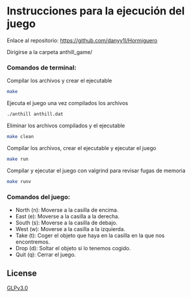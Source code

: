 # Instrucciones para la ejecución del juego

Enlace al repositorio: https://github.com/danyy1l/Hormiguero

Dirigirse a la carpeta anthill_game/ 
 
### Comandos de terminal:
Compilar los archivos y crear el ejecutable
```bash
make
```
Ejecuta el juego una vez compilados los archivos
```bash
./anthill anthill.dat
```
Eliminar los archivos compilados y el ejecutable
```bash
make clean
```
Compilar los archivos, crear el ejecutable y ejecutar el juego
```bash
make run
```
Compilar y ejecutar el juego con valgrind para revisar fugas de memoria
```bash
make runv
```

### Comandos del juego:
- North (n): Moverse a la casilla de encima.<br>
- East (e): Moverse a la casilla a la derecha.<br>
- South (s): Moverse a la casilla de debajo.<br>
- West (w): Moverse a la casilla a la izquierda.<br>
- Take (t): Coger el objeto que haya en la casilla en la que nos encontremos.<br>
- Drop (d): Soltar el objeto si lo tenemos cogido.<br>
- Quit (q): Cerrar el juego.<br>

## License
[GLPv3.0](https://choosealicense.com/licenses/gpl-3.0/)
